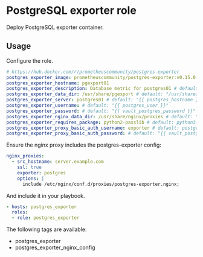 # PostgreSQL exporter role

Deploy PostgreSQL exporter container.

## Usage

Configure the role.

```yml
# https://hub.docker.com/r/prometheuscommunity/postgres-exporter
postgres_exporter_image: prometheuscommunity/postgres-exporter:v0.15.0
postgres_exporter_hostname: pgexport01
postgres_exporter_description: Database metric for postgres01 # default: "PostgreSQL Exporter {{ postgres_exporter_server }}"
postgres_exporter_data_dir: /usr/share/pgexport # default: "/usr/share/{{ postgres_exporter_hostname }}"
postgres_exporter_server: postgres01 # default: "{{ postgres_hostname }}"
postgres_exporter_username: # default: "{{ postgres_user }}"
postgres_exporter_password: # default: "{{ vault_postgres_password }}"
postgres_exporter_nginx_data_dir: /usr/share/nginx/proxies # default: "{{ nginx_data_dir }}/proxies"
postgres_exporter_requires_package: python2-passlib # default: python3-passlib
postgres_exporter_proxy_basic_auth_username: exporter # default: postgres-exporter
postgres_exporter_proxy_basic_auth_password: # default: "{{ vault_postgres_exporter_proxy_basic_auth_password }}"
```

Ensure the nginx proxy includes the postgres-exporter config:

```yml
nginx_proxies:
  - src_hostname: server.example.com
    ssl: true
    exporter: postgres
    options: |
      include /etc/nginx/conf.d/proxies/postgres-exporter.nginx;
```

And include it in your playbook.

```yml
- hosts: postgres_exporter
  roles:
  - role: postgres_exporter
```

The following tags are available:

* postgres_exporter
* postgres_exporter_nginx_config
